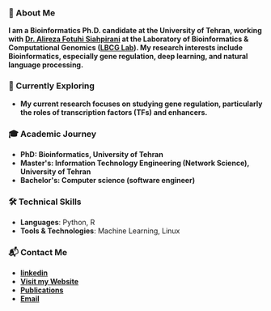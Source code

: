

### 🧬 About Me
<b>I am a Bioinformatics Ph.D. candidate at the University of Tehran, working with [Dr. Alireza Fotuhi Siahpirani](https://scholar.google.com/citations?user=9d4ufiwAAAAJ&hl=en) at the Laboratory of Bioinformatics & Computational Genomics ([LBCG Lab](https://lbcg.ut.ac.ir/)). My research interests include Bioinformatics, especially gene regulation, deep learning, and natural language processing.</b>

### 🌿 Currently Exploring
- **My current research focuses on studying gene regulation, particularly the roles of transcription factors (TFs) and enhancers.**

### 🎓 Academic Journey
- **PhD: Bioinformatics, University of Tehran**
- **Master's: Information Technology Engineering (Network Science), University of Tehran**
- **Bachelor's: Computer science (software engineer)**

### 🛠️ Technical Skills
- **Languages**: Python, R
- **Tools & Technologies**: Machine Learning, Linux

### 📬 Contact Me

- **[linkedin](https://www.linkedin.com/in/mariyagolchinpour/)**
- **[Visit my Website](https://mariyagolchin.github.io/)**
- **[Publications](https://scholar.google.com/citations?user=5tABF_IAAAAJ&hl=en)**
- **[Email](mailto:mahboobehgolchinpor@gmail.com)**
